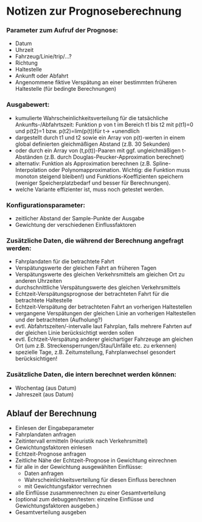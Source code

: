 # Notizen zur Prognoseberechnung

### Parameter zum Aufruf der Prognose:
- Datum
- Uhrzeit
- Fahrzeug/Linie/trip/...?
- Richtung
- Haltestelle
- Ankunft oder Abfahrt
- Angenommene fiktive Verspätung an einer bestimmten früheren Haltestelle (für bedingte Berechnungen)

### Ausgabewert:
- kumulierte Wahrscheinlichkeitsverteilung für die tatsächliche Ankunfts-/Abfahrtszeit: Funktion p von t im Bereich t1 bis t2 mit p(t1)=0 und p(t2)=1 bzw. p(t2)=lim(p(t))für t-> +unendlich
- dargestellt durch t1 und t2 sowie ein Array von p(t)-werten in einem global definierten gleichmäßigen Abstand (z.B. 30 Sekunden)
- oder durch ein Array von (t,p(t))-Paaren mit ggf. ungleichmäßigen t-Abständen (z.B. durch Douglas-Peucker-Approximation berechnet)
- alternativ: Funktion als Approximation berechnen (z.B. Spline-Interpolation oder Polynomapproximation. Wichtig: die Funktion muss monoton steigend bleiben!) und Funktions-Koeffizienten speichern (weniger Speicherplatzbedarf und besser für Berechnungen).
- welche Variante effizienter ist, muss noch getestet werden.

### Konfigurationsparameter:
- zeitlicher Abstand der Sample-Punkte der Ausgabe
- Gewichtung der verschiedenen Einflussfaktoren

### Zusätzliche Daten, die während der Berechnung angefragt werden:
- Fahrplandaten für die betrachtete Fahrt
- Verspätungswerte der gleichen Fahrt an früheren Tagen
- Verspätungswerte des gleichen Verkehrsmittels am gleichen Ort zu anderen Uhrzeiten
- durchschnittliche Verspätungswerte des gleichen Verkehrsmittels
- Echtzeit-Verspätungsprognose der betrachteten Fahrt für die betrachtete Haltestelle
- Echtzeit-Verspätung der betrachteten Fahrt an vorherigen Haltestellen
- vergangene Verspätungen der gleichen Linie an vorherigen Haltestellen und der betrachteten (Aufholung?)
- evtl. Abfahrtszeiten/-intervalle laut Fahrplan, falls mehrere Fahrten auf der gleichen Linie berücksichtigt werden sollen
- evtl. Echtzeit-Verspätung anderer gleichartiger Fahrzeuge am gleichen Ort (um z.B. Streckensperrungen/Stau/Unfälle etc. zu erkennen)
- spezielle Tage, z.B. Zeitumstellung, Fahrplanwechsel gesondert berücksichtigen!

### Zusätzliche Daten, die intern berechnet werden können:
- Wochentag (aus Datum)
- Jahreszeit (aus Datum)

## Ablauf der Berechnung

- Einlesen der Eingabeparameter
- Fahrplandaten anfragen
- Zeitintervall ermitteln (Heuristik nach Verkehrsmittel)
- Gewichtungsfaktoren einlesen
- Echtzeit-Prognose anfragen
- Zeitliche Nähe der Echtzeit-Prognose in Gewichtung einrechnen
- für alle in der Gewichtung ausgewählten Einflüsse:
    - Daten anfragen
    - Wahrscheinlichkeitsverteilung für diesen Einfluss berechnen
    - mit Gewichtungsfaktor verrechnen
- alle Einflüsse zusammenrechnen zu einer Gesamtverteilung
- (optional zum debuggen/testen: einzelne Einflüsse und Gewichtungsfaktoren ausgeben.)
- Gesamtverteilung ausgeben